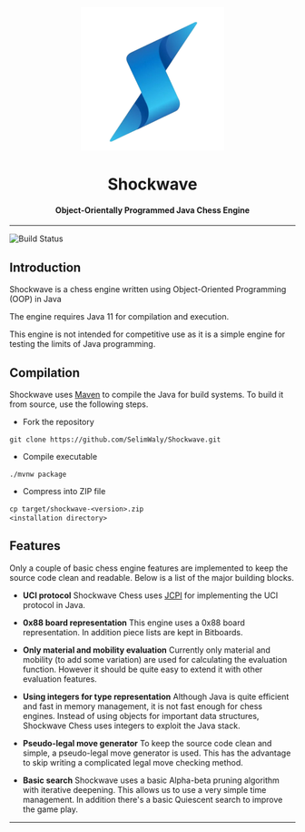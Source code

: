 <p align="center">
    <img src="assets/logo.png" alt="Banner" width="50%" height="50%">
</p>

<h1 align="center">Shockwave</h1>

<h4 align="center">Object-Orientally Programmed Java Chess Engine</h4>

---



![Build Status](https://github.com/SelimWaly/Shockwave/actions/workflows/build.yml/badge.svg)


Introduction
------------
Shockwave is a chess engine written using Object-Oriented Programming (OOP) in Java

The engine requires Java 11 for compilation and
execution.

This engine is not intended for competitive use as it is a simple engine for testing the limits of Java programming.


Compilation
--------
Shockwave uses [Maven](http://maven.apache.org/) to compile the Java for build systems. To build it from source, use the following
steps.

- Fork the repository
```shell
git clone https://github.com/SelimWaly/Shockwave.git
```

- Compile executable
```shell
./mvnw package
```

- Compress into ZIP file
```shell
cp target/shockwave-<version>.zip
<installation directory>
```


Features
--------
Only a couple of basic chess engine features are implemented to keep the
source code clean and readable. Below is a list of the major building
blocks.

- **UCI protocol**
Shockwave Chess uses [JCPI](https://github.com/fluxchess/jcpi) for implementing the UCI
protocol in Java.

- **0x88 board representation**
This engine uses a 0x88 board representation. In
addition piece lists are kept in Bitboards.

- **Only material and mobility evaluation**
Currently only material and mobility (to add some variation) are used
for calculating the evaluation function. However it should be quite easy to extend it with other evaluation features.

- **Using integers for type representation**
Although Java is quite efficient and fast in memory management, it is not fast enough for chess engines. Instead of using objects for important data structures, Shockwave Chess uses integers to
exploit the Java stack.

- **Pseudo-legal move generator**
To keep the source code clean and simple, a pseudo-legal move generator
is used. This has the advantage to skip writing a complicated legal move checking method.

- **Basic search**
Shockwave uses a basic Alpha-beta pruning algorithm with iterative
deepening. This allows us to use a very simple time management. In
addition there's a basic Quiescent search to improve the game play.


---
